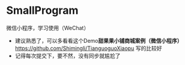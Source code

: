 # SmallProgram
微信小程序，学习使用（WeChat）
*   建议熟悉了，可以多看看这个Demo**甜果果小铺商城案例（微信小程序）** https://github.com/Shimingli/TianguoguoXiaopu 写的比较好 
*  记得每次提交下，要不然，没有同步就尴尬了